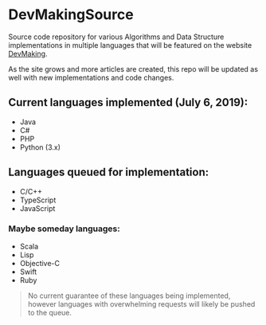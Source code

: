 # DevMakingSource
Source code repository for various Algorithms and Data Structure implementations in multiple languages that will be featured on the website <a href="www.devmaking.com">DevMaking</a>.

As the site grows and more articles are created, this repo will be updated as well with new implementations and code changes.

## Current languages implemented (July 6, 2019):
- Java
- C#
- PHP
- Python (3.x)

## Languages queued for implementation:
- C/C++
- TypeScript
- JavaScript

### Maybe someday languages:
- Scala
- Lisp
- Objective-C
- Swift
- Ruby
> No current guarantee of these languages being implemented, however languages with overwhelming requests will likely be pushed to the queue.

